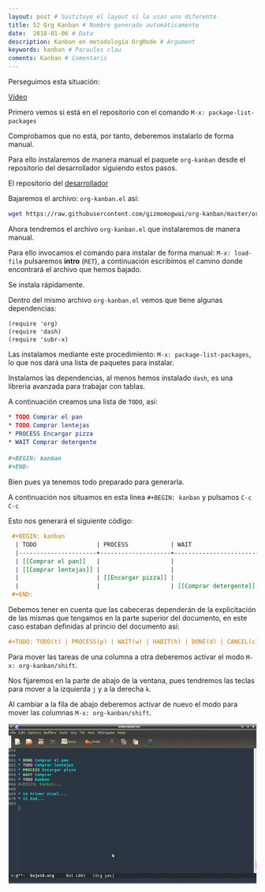 ```yaml
---
layout: post # Sustituye el layout si lo usas uno diferente
title: 52 Org Kanban # Nombre generado automáticamente
date:  2018-01-06 # Data
description: Kanban en metodología OrgMode # Argument
keywords: kanban # Paraules clau
coments: Kanban # Comentaris
---
```


Perseguimos esta situación:

[Vídeo](https://asciinema.org/a/4gijw6gs9jlcf5dxnlj0f12bh)

Primero vemos si está en el repositorio con el comando `M-x: package-list-packages`

Comprobamos que no está, por tanto, deberemos instalarlo de forma manual.

Para ello instalaremos de manera manual el paquete `org-kanban` desde el repositorio del desarrollador siguiendo estos pasos.

El repositorio del [desarrollador](https://github.com/gizmomogwai/org-kanban)

Bajaremos el archivo: `org-kanban.el` así:

```bash
wget https://raw.githubusercontent.com/gizmomogwai/org-kanban/master/org-kanban.el
```

Ahora tendremos el archivo `org-kanban.el` que instalaremos de manera manual.

Para ello invocamos el comando para instalar de forma manual: `M-x: load-file` pulsaremos **intro** (`RET`), a continuación escribimos el camino donde encontrará el archivo que hemos bajado.

Se instala rápidamente.

Dentro del mismo archivo `org-kanban.el` vemos que tiene algunas dependencias:

```
(require 'org)
(require 'dash)
(require 'subr-x)
```

Las instalamos mediante este procedimiento: `M-x: package-list-packages`, lo que nos dará una lista de paquetes para instalar.

Instalamos las dependencias, al menos hemos instalado `dash`, es una libreria avanzada para trabajar con tablas.

A continuación creamos una lista de `TODO`, así:

```orgmode
* TODO Comprar el pan
* TODO Comprar lentejas
* PROCESS Encargar pizza
* WAIT Comprar detergente

#+BEGIN: kanban
#+END:
```

Bien pues ya tenemos todo preparado para generarla.

A continuación nos situamos en esta línea `#+BEGIN: kanban` y pulsamos `C-c C-c`

Esto nos generará el siguiente código:

```orgmode
 #+BEGIN: kanban
  | TODO                 | PROCESS            | WAIT                   | HABIT | DONE | CANCEL |
  |----------------------+--------------------+------------------------+-------+------+--------|
  | [[Comprar el pan]]   |                    |                        |       |      |        |
  | [[Comprar lentejas]] |                    |                        |       |      |        |
  |                      | [[Encargar pizza]] |                        |       |      |        |
  |                      |                    | [[Comprar detergente]] |       |      |        |
 #+END:
```
Debemos tener en cuenta que las cabeceras dependerán de la explicitación de las mismas que tengamos en la parte superior del documento, en este caso estaban definidas al princio del documento así:

```orgmode
#+TODO: TODO(t) | PROCESS(p) | WAIT(w) | HABIT(h) | DONE(d) | CANCEL(c)
```

Para mover las tareas de una columna a otra deberemos activar el modo `M-x: org-kanban/shift`.

Nos fijaremos en la parte de abajo de la ventana, pues tendremos las teclas para mover a la izquierda `j` y a la derecha `k`.

Al cambiar a la fila de abajo deberemos activar de nuevo el modo para mover las columnas `M-x: org-kanban/shift`.

![](../assets/orgmode/org-kanban.gif)

